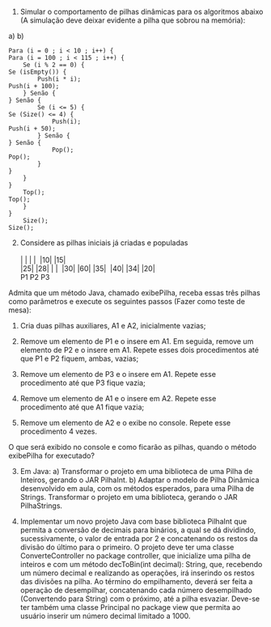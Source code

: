 1.   Simular o comportamento de pilhas dinâmicas para os algoritmos abaixo (A simulação deve deixar 
    evidente a pilha que sobrou na memória): 

  a)                                                                                                b) 

    Para (i = 0 ; i < 10 ; i++) {                                                            												Para (i = 100 ; i < 115 ; i++) {
      	Se (i % 2 == 0) {                                                                                              							 Se (isEmpty()) {
    		Push(i * i);                                                                                                       						Push(i + 100);
      	} Senão {                                                                                                      							 } Senão {
    	  	Se (i <= 5) {                                                                                                   						  Se (Size() <= 4) {
    		  	Push(i);                                                                                                								Push(i + 50);
    	  	} Senão {                                                                                   					  						  } Senão {
    		  	Pop();                                                                                       											 Pop();
    	  	}                                                                                                  			  							  }
      	}                                                                                                   									 }
      	Top();                                                                                          				 					    Top();
    	}                                                                                                   									 }
    	Size();                                                                                          										 Size();  



2.  Considere as pilhas iniciais já criadas e populadas  
   ​				
   ​    |    |                |     |
   ​    |10|		|15|		
   ​    |25|		|28|		|    |
   ​    |30|		|60|		|35|
   ​    |40|		|34|		|20|   
   ​      P1                     P2                    P3

Admita que um método Java, chamado exibePilha, receba essas três pilhas como parâmetros e 
execute os seguintes passos (Fazer como teste de mesa):

1. Cria duas pilhas auxiliares, A1 e A2, inicialmente vazias;

2. Remove um elemento de P1 e o insere em A1. Em seguida, remove um elemento de P2 e o insere 
  em A1. Repete esses dois procedimentos até que P1 e P2 fiquem, ambas, vazias;

3. Remove um elemento de P3 e o insere em A1. Repete esse procedimento até que P3 fique vazia;

4. Remove um elemento de A1 e o insere em A2. Repete esse procedimento até que A1 fique vazia;

5. Remove um elemento de A2 e o exibe no console. Repete esse procedimento 4 vezes.

  

  O que será exibido no console e como ficarão as pilhas, quando o método exibePilha for executado?



3.   Em Java:
   a) Transformar o projeto em uma biblioteca de uma Pilha de Inteiros, gerando o JAR PilhaInt.
   b) Adaptar o modelo de Pilha Dinâmica desenvolvido em aula, com os métodos esperados, para uma 
   Pilha de Strings. Transformar o projeto em uma biblioteca, gerando o JAR PilhaStrings.



4. Implementar um novo projeto Java com base biblioteca PilhaInt que permita a conversão de 
decimais para binários, a qual se dá dividindo, sucessivamente, o valor de entrada por 2 e 
concatenando os restos da divisão do último para o primeiro.
O projeto deve ter uma classe ConverteController no package controller, que inicialize uma pilha de 
inteiros e com um método decToBin(int decimal): String, que, recebendo um número decimal e 
realizando as operações, irá inserindo os restos das divisões na pilha. Ao término do empilhamento, 
deverá ser feita a operação de desempilhar, concatenando cada número desempilhado (Convertendo 
para String) com o próximo, até a pilha esvaziar.
Deve-se ter também uma classe Principal no package view que permita ao usuário inserir um número 
decimal limitado a 1000. 

